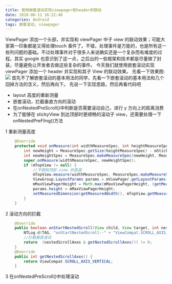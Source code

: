```yaml
---
title: 使用嵌套滚动实现viewpager和header的联动
date: 2018-06-11 16:22:48
categories: Android
tags: 嵌套滚动, viewpager
---
```

ViewPager 添加一个头部，并实现和 viewPager 中子 view 的联动效果；可能大家第一印象都是又得处理touch 事件了。不错，处理事件是万能的，也是所有这一些列问题的基础。不过处理事件对于很多人来说确实还是一个复杂而有难度的过程。其实 google 也意识到了这一点，之后出的一些框架和技术都是尽量做了封装，尽量避免让开发者去做这些复杂的事件。
今天我们就使用嵌套滚动实现 viewPager 添加一个 header 并实现和其子 View 的联动效果。
先看一下效果图:
![](使用嵌套滚动实现viewpager和header的联动/vph.gif)
首先不了解嵌套滚动的基本用法的同学，先看一下嵌套滚动的基本用法和几个回掉方法的含义，然后再向下。
先说一下实现思路，然后再看代码吧
- layout 高度的重新测量
- 嵌套滚动，拦截垂直方向的滚动
- 在onNestedPreScroll()中判断是否需要滚动自己，进行 y 方向上的距离消费
- 为了能够在 stickyView 到达顶部时更顺畅的滚动子 view，还需要处理一下onNestedPreFling()方法

1 重新测量高度
```java
    @Override
    protected void onMeasure(int widthMeasureSpec, int heightMeasureSpec) {
        int newHeight = MeasureSpec.getSize(heightMeasureSpec) - mStickyViewMarginTop;
        int newHeightSpec = MeasureSpec.makeMeasureSpec(newHeight, MeasureSpec.getMode(heightMeasureSpec));
        super.onMeasure(widthMeasureSpec, newHeightSpec);
        if (mTopView != null) {
            //不限制顶部 view 的高度
            mTopView.measure(widthMeasureSpec, MeasureSpec.makeMeasureSpec(0, MeasureSpec.UNSPECIFIED));
            ViewGroup.LayoutParams params = mViewPager.getLayoutParams();
            mMaxViewPagerHeight = Math.max(mMaxViewPagerHeight, (getMeasuredHeight() - mStickyView.getMeasuredHeight()));
            params.height = mMaxViewPagerHeight;
            setMeasuredDimension(getMeasuredWidth(), mTopView.getMeasuredHeight() + mStickyView.getMeasuredHeight() + mViewPager.getMeasuredHeight());
        }
    }
```
2 滚动方向的拦截
```java
    @Override
    public boolean onStartNestedScroll(View child, View target, int nestedScrollAxes) {
        NTLog.d(TAG, "onStartNestedScroll--" + "ViewCompat.SCROLL_AXIS_VERTICAL = " + ViewCompat.SCROLL_AXIS_VERTICAL + "; nestedScrollAxes= " + nestedScrollAxes);
        //拦截垂直滚动
        return  (nestedScrollAxes & getNestedScrollAxes()) != 0;
    }    
    @Override
    public int getNestedScrollAxes() {
        return ViewCompat.SCROLL_AXIS_VERTICAL;
    }
```
3 在onNestedPreScroll()中处理滚动
